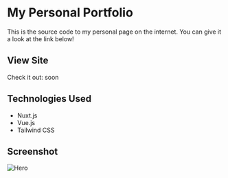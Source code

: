 
# My Personal Portfolio
This is the source code to my personal page on the internet. You can give it a look at the link below!

## View Site
Check it out: soon

## Technologies Used
- Nuxt.js
- Vue.js
- Tailwind CSS

## Screenshot

![Hero](https://github.com/mightykillrr/portfolio/blob/main/src/assets/preview?raw=true)

